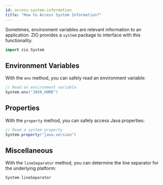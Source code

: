 ```yaml
---
id: access-system-information
title: "How to Access System Information?"
---
```


Sometimes, environment variables are relevant information to an application. ZIO provides a `system` package to interface with this functionality.

```scala mdoc:silent
import zio.System
```

## Environment Variables

With the `env` method, you can safely read an environment variable:

```scala mdoc
// Read an environment variable
System.env("JAVA_HOME")
```

## Properties

With the `property` method, you can safely access Java properties:

```scala mdoc
// Read a system property
System.property("java.version")
```

## Miscellaneous

With the `lineSeparator` method, you can determine the line separator for the underlying platform:

```scala mdoc
System.lineSeparator
```
